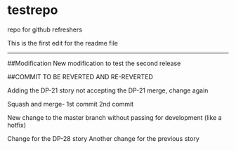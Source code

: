# testrepo
repo for github refreshers


This is the first edit for the readme file

_______________________________________



##Modification
New modification to test the second release


##COMMIT TO BE REVERTED AND RE-REVERTED

Adding the DP-21 story
not accepting the DP-21 merge, change again


Squash and merge- 
1st commit
2nd commit


New change to the master branch without passing for development (like a hotfix)



Change for the DP-28 story
Another change for the previous story 
